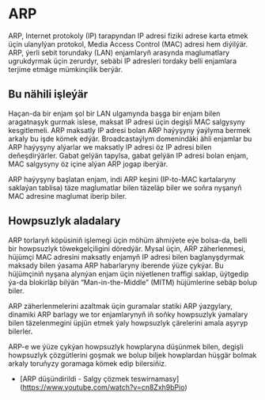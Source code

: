 # ARP

ARP, Internet protokoly (IP) tarapyndan IP adresi fiziki adrese karta etmek üçin ulanylýan protokol, Media Access Control (MAC) adresi hem diýilýär. ARP, ýerli sebit torundaky (LAN) enjamlaryň arasynda maglumatlary ugrukdyrmak üçin zerurdyr, sebäbi IP adresleri tordaky belli enjamlara terjime etmäge mümkinçilik berýär.

## Bu nähili işleýär

Haçan-da bir enjam şol bir LAN ulgamynda başga bir enjam bilen aragatnaşyk gurmak islese, maksat IP adresi üçin degişli MAC salgysyny kesgitlemeli. ARP maksatly IP adresi bolan ARP haýyşyny ýaýlyma bermek arkaly bu işde kömek edýär. Broadcastaýlym domenindäki ähli enjamlar bu ARP haýyşyny alýarlar we maksatly IP adresi öz IP adresi bilen deňeşdirýärler. Gabat gelýän tapylsa, gabat gelýän IP adresi bolan enjam, MAC salgysyny öz içine alýan ARP jogap iberýär.

ARP haýyşyny başlatan enjam, indi ARP keşini (IP-to-MAC kartalaryny saklaýan tablisa) täze maglumatlar bilen täzeläp biler we soňra nyşanyň MAC adresine maglumat iberip biler.

## Howpsuzlyk aladalary

ARP torlaryň köpüsiniň işlemegi üçin möhüm ähmiýete eýe bolsa-da, belli bir howpsuzlyk töwekgelçiligini döredýär. Mysal üçin, ARP zäherlenmesi, hüjümçi MAC adresini maksatly enjamyň IP adresi bilen baglanyşdyrmak maksady bilen ýasama ARP habarlaryny iberende ýüze çykýar. Bu hüjümçiniň nyşana alynýan enjam üçin niýetlenen traffigi saklap, üýtgedip ýa-da blokirläp bilýän “Man-in-the-Middle” (MITM) hüjümlerine sebäp bolup biler.

ARP zäherlenmelerini azaltmak üçin guramalar statiki ARP ýazgylary, dinamiki ARP barlagy we tor enjamlarynyň iň soňky howpsuzlyk ýamalary bilen täzelenmegini üpjün etmek ýaly howpsuzlyk çärelerini amala aşyryp bilerler.

ARP-e we ýüze çykýan howpsuzlyk howplaryna düşünmek bilen, degişli howpsuzlyk çözgütlerini goşmak we bolup biljek howplardan hüşgär bolmak arkaly toruňyzy goramaga kömek edip bilersiňiz.

- [ARP düşündirildi - Salgy çözmek teswirnamasy] (https://www.youtube.com/watch?v=cn8Zxh9bPio)